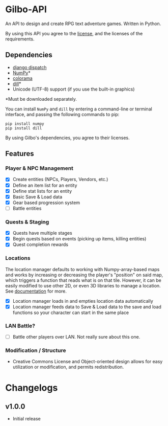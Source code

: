 # Gilbo-API
An API to design and create RPG text adventure games. Written in Python.

By using this API you agree to the [license](https://github.com/ajzett/Gilbo-API/blob/master/LICENSE.md), and the licenses of the requirements.

## Dependencies
- [django dispatch](https://github.com/django/django/blob/master/django/dispatch/license.txt)
- [NumPy](https://github.com/scipy/scipy/blob/master/LICENSE.txt)*
- [colorama](https://github.com/tartley/colorama/blob/master/LICENSE.txt)
- [dill](https://github.com/uqfoundation/dill/blob/master/LICENSE)*
- Unicode (UTF-8) support (if you use the built-in graphics)

*Must be downloaded separately.

You can install `NumPy` and `dill` by entering a command-line or terminal interface, and passing the following commands to pip:
```
pip install numpy
pip install dill
```

By using Gilbo's dependencies, you agree to their licenses.

## Features 
### Player & NPC Management
- [x] Create entities (NPCs, Players, Vendors, etc.)
- [x] Define an item list for an entity
- [x] Define stat lists for an entity
- [x] Basic Save & Load data
- [x] Gear based progression system
- [ ] Battle entities

### Quests & Staging
- [x] Quests have multiple stages
- [x] Begin quests based on events (picking up items, killing entities)
- [x] Quest completion rewards

### Locations
The location manager defaults to working with Numpy-array-based maps and works by increasing or decreasing the player's "position" on said map, which triggers a function that reads what is on that tile. However, it can be easily modified to use other 2D, or even 3D libraries to manage a location. See [documentation](https://github.com/ajzett/Gilbo-API/blob/master/DOCUMENTATION.md) for more. 

- [x] Location manager loads in and empties location data automatically
- [x] Location manager feeds data to Save & Load data to the save and load functions so your character can start in the same place

### LAN Battle?
- [ ] Battle other players over LAN. Not really sure about this one.

### Modification / Structure
- Creative Commons License and Object-oriented design allows for easy utilization or modification, and permits redistribution.

# Changelogs
## v1.0.0
- Initial release
